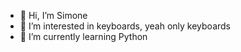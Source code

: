 - 👋 Hi, I’m Simone
- 👀 I’m interested in keyboards, yeah only keyboards
- 🌱 I’m currently learning Python

<!---
SimoneGenovese1/SimoneGenovese1 is a ✨ special ✨ repository because its `README.md` (this file) appears on your GitHub profile.
You can click the Preview link to take a look at your changes.
--->
